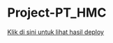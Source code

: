 # Project-PT_HMC

[Klik di sini untuk lihat hasil deploy](https://anggi78.github.io/Project-PT_HMC/)
